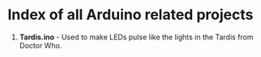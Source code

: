 # Index of all Arduino related projects

1. __Tardis.ino__ - Used to make LEDs pulse like the lights in the Tardis from Doctor Who.
